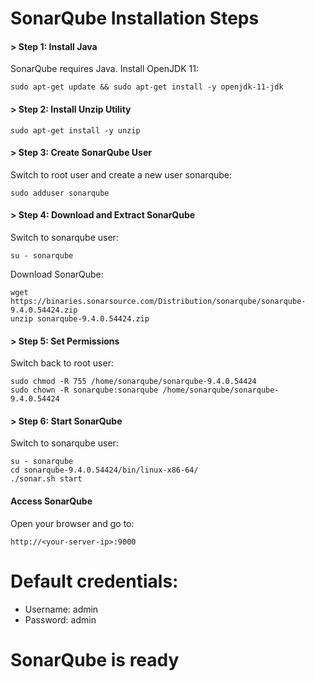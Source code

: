 # SonarQube Installation Steps
#### > Step 1: Install Java
SonarQube requires Java. Install OpenJDK 11:
```
sudo apt-get update && sudo apt-get install -y openjdk-11-jdk
```
#### >  Step 2: Install Unzip Utility
```
sudo apt-get install -y unzip
```
#### >  Step 3: Create SonarQube User
Switch to root user and create a new user sonarqube:
```
sudo adduser sonarqube
```
#### > Step 4: Download and Extract SonarQube
Switch to sonarqube user:
```
su - sonarqube
```
Download SonarQube:
```
wget https://binaries.sonarsource.com/Distribution/sonarqube/sonarqube-9.4.0.54424.zip
unzip sonarqube-9.4.0.54424.zip
```
#### > Step 5: Set Permissions
Switch back to root user:
```
sudo chmod -R 755 /home/sonarqube/sonarqube-9.4.0.54424
sudo chown -R sonarqube:sonarqube /home/sonarqube/sonarqube-9.4.0.54424
```
#### >  Step 6: Start SonarQube
Switch to sonarqube user:
```
su - sonarqube
cd sonarqube-9.4.0.54424/bin/linux-x86-64/
./sonar.sh start
```
#### Access SonarQube
Open your browser and go to:
```
http://<your-server-ip>:9000
```
# Default credentials:

- Username: admin
- Password: admin
# SonarQube is ready
